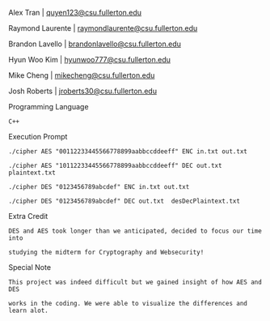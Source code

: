 Alex Tran           |   quyen123@csu.fullerton.edu


Raymond Laurente    |   raymondlaurente@csu.fullerton.edu


Brandon Lavello     |   brandonlavello@csu.fullerton.edu


Hyun Woo Kim        |   hyunwoo777@csu.fullerton.edu


Mike Cheng          |   mikecheng@csu.fullerton.edu


Josh Roberts        |   jroberts30@csu.fullerton.edu



Programming Language

    C++


Execution Prompt

    ./cipher AES "00112233445566778899aabbccddeeff" ENC in.txt out.txt

    ./cipher AES "10112233445566778899aabbccddeeff" DEC out.txt plaintext.txt

    ./cipher DES "0123456789abcdef" ENC in.txt out.txt

    ./cipher DES "0123456789abcdef" DEC out.txt  desDecPlaintext.txt


Extra Credit

    DES and AES took longer than we anticipated, decided to focus our time into

    studying the midterm for Cryptography and Websecurity!


Special Note

    This project was indeed difficult but we gained insight of how AES and DES

    works in the coding. We were able to visualize the differences and learn alot.

